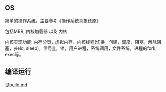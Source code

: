 ## OS

简单的操作系统，主要参考《操作系统真象还原》

包括MBR, 内核加载器 以及 内核

内核实现功能:
内存分页，虚拟内存，内核线程(切换，创建，调度，阻塞，解除阻塞，yield, sleep)，信号量，锁，用户进程，系统调用，文件系统，进程的fork, exec等。


## 编译运行

见[build.md](https://github.com/jerrykcode/os/build.md)


